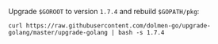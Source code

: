 
Upgrade `$GOROOT` to version `1.7.4` and rebuild `$GOPATH/pkg`:
```
curl https://raw.githubusercontent.com/dolmen-go/upgrade-golang/master/upgrade-golang | bash -s 1.7.4
```
